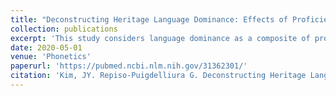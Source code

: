 ```yaml
---
title: "Deconstructing Heritage Language Dominance: Effects of Proficiency, Use, and Input on Heritage Speakers’ Production of the Spanish Alveolar Tap."
collection: publications
excerpt: 'This study considers language dominance as a composite of proficiency, use, and input, and examines how these constructs in Spanish influence heritage speakers' production of Spanish alveolar taps. Two aspects of Spanish tap production were examined: lingual constriction rates and the degree of lingual constriction. Multiple measures associated with Spanish proficiency, use, and input were reduced to a smaller number of dimensions using principal component analysis, and the effects of the components on heritage speakers' tap production were analyzed using mixed effects modeling. The overall findings suggest that dominance in Spanish may not have an effect on the degree of lingual constriction of heritage speakers' taps, but it does have an effect on how frequently heritage speakers produce taps with lingual constriction. Spanish use and input were found to be the main contributors to heritage speakers' target-like production of taps.'
date: 2020-05-01
venue: 'Phonetics'
paperurl: 'https://pubmed.ncbi.nlm.nih.gov/31362301/'
citation: 'Kim, JY. Repiso-Puigdelliura G. Deconstructing Heritage Language Dominance: Effects of Proficiency, Use, and Input on Heritage Speakers’ Production of the Spanish Alveolar Tap. <i>Phonetica</i>. 77(1), pp. 55-80. DOI: 10.1159/000501188'
---
```

